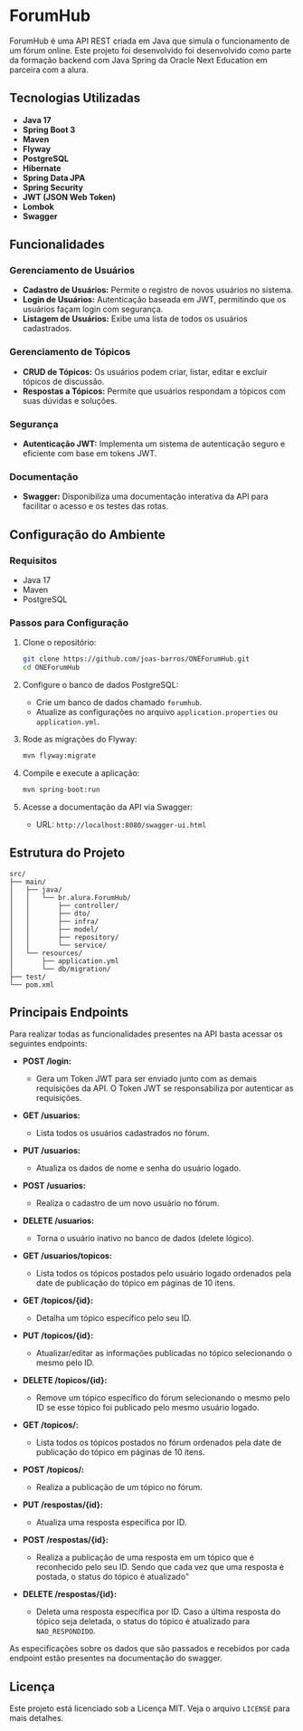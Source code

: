 # ForumHub

ForumHub é uma API REST criada em Java que simula o funcionamento de um fórum online. Este projeto foi desenvolvido foi desenvolvido como parte da formação backend com Java Spring da Oracle Next Education em parceira com a alura.

## Tecnologias Utilizadas

- **Java 17**
- **Spring Boot 3**
- **Maven**
- **Flyway**
- **PostgreSQL**
- **Hibernate**
- **Spring Data JPA**
- **Spring Security**
- **JWT (JSON Web Token)**
- **Lombok**
- **Swagger**

## Funcionalidades

### Gerenciamento de Usuários
- **Cadastro de Usuários:** Permite o registro de novos usuários no sistema.
- **Login de Usuários:** Autenticação baseada em JWT, permitindo que os usuários façam login com segurança.
- **Listagem de Usuários:** Exibe uma lista de todos os usuários cadastrados.

### Gerenciamento de Tópicos
- **CRUD de Tópicos:** Os usuários podem criar, listar, editar e excluir tópicos de discussão.
- **Respostas a Tópicos:** Permite que usuários respondam a tópicos com suas dúvidas e soluções.

### Segurança
- **Autenticação JWT:** Implementa um sistema de autenticação seguro e eficiente com base em tokens JWT.

### Documentação
- **Swagger:** Disponibiliza uma documentação interativa da API para facilitar o acesso e os testes das rotas.

## Configuração do Ambiente

### Requisitos
- Java 17
- Maven
- PostgreSQL

### Passos para Configuração
1. Clone o repositório:
   ```bash
   git clone https://github.com/joas-barros/ONEForumHub.git
   cd ONEForumHub
   ```
2. Configure o banco de dados PostgreSQL:
   - Crie um banco de dados chamado `forumhub`.
   - Atualize as configurações no arquivo `application.properties` ou `application.yml`.

3. Rode as migrações do Flyway:
   ```bash
   mvn flyway:migrate
   ```

4. Compile e execute a aplicação:
   ```bash
   mvn spring-boot:run
   ```

5. Acesse a documentação da API via Swagger:
   - URL: `http://localhost:8080/swagger-ui.html`

## Estrutura do Projeto

```plaintext
src/
├── main/
│   ├── java/
│   │   └── br.alura.ForumHub/
│   │       ├── controller/
│   │       ├── dto/
│   │       ├── infra/
│   │       ├── model/
│   │       ├── repository/
│   │       └── service/
│   └── resources/
│       ├── application.yml
│       └── db/migration/
├── test/
└── pom.xml
```
## Principais Endpoints

Para realizar todas as funcionalidades presentes na API basta acessar os seguintes endpoints:

- **POST /login:**
    - Gera um Token JWT para ser enviado junto com as demais requisições da API. O Token JWT se responsabiliza por autenticar as requisições.

- **GET /usuarios:**
    - Lista todos os usuários cadastrados no fórum.

- **PUT /usuarios:**
    - Atualiza os dados de nome e senha do usuário logado.

- **POST /usuarios:**
    - Realiza o cadastro de um novo usuário no fórum.

- **DELETE /usuarios:**
    - Torna o usuário inativo no banco de dados (delete lógico).

- **GET /usuarios/topicos:**
    - Lista todos os tópicos postados pelo usuário logado ordenados pela date de publicação do tópico em páginas de 10 itens.

- **GET /topicos/{id}:**
    - Detalha um tópico específico pelo seu ID.

- **PUT /topicos/{id}:**
    - Atualizar/editar as informações publicadas no tópico selecionando o mesmo pelo ID.

- **DELETE /topicos/{id}:**
    - Remove um tópico específico do fórum selecionando o mesmo pelo ID se esse tópico foi publicado pelo mesmo usuário logado.

- **GET /topicos/:**
    - Lista todos os tópicos postados no fórum ordenados pela date de publicação do tópico em páginas de 10 itens.

- **POST /topicos/:**
    - Realiza a publicação de um tópico no fórum.

- **PUT /respostas/{id}:**
    - Atualiza uma resposta específica por ID.

- **POST /respostas/{id}:**
    - Realiza a publicação de uma resposta em um tópico que é reconhecido pelo seu ID. Sendo que cada vez que uma resposta é postada, o status do tópico é atualizado"

- **DELETE /respostas/{id}:**
    - Deleta uma resposta específica por ID. Caso a última resposta do tópico seja deletada, o status do tópico é atualizado para `NAO_RESPONDIDO`.

As especificações sobre os dados que são passados e recebidos por cada endpoint estão presentes na documentação do swagger.

## Licença
Este projeto está licenciado sob a Licença MIT. Veja o arquivo `LICENSE` para mais detalhes.
